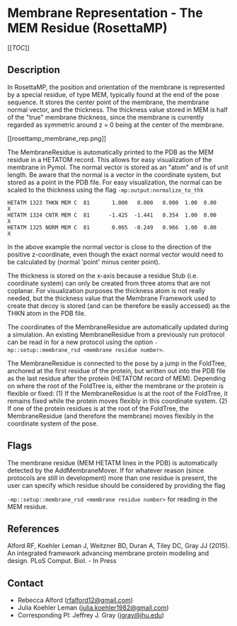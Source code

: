 # Membrane Representation - The MEM Residue (RosettaMP)

[[_TOC_]]

## Description

In RosettaMP, the position and orientation of the membrane is represented by a special residue, of type MEM, typically found at the end of the pose sequence. It stores the center point of the membrane, the membrane normal vector, and the thickness. The thickness value stored in MEM is half of the "true" membrane thickness, since the membrane is currently regarded as symmetric around z = 0 being at the center of the membrane. 

[[rosettamp_membrane_rep.png]]

The MembraneResidue is automatically printed to the PDB as the MEM residue in a HETATOM record. This allows for easy visualization of the membrane in Pymol. The normal vector is stored as an "atom" and is of unit length. Be aware that the normal is a vector in the coordinate system, but stored as a point in the PDB file. For easy visualization, the normal can be scaled to the thickness using the flag `-mp:output:normalize_to_thk`

```
HETATM 1323 THKN MEM C  81       1.000   0.000   0.000  1.00  0.00           X  
HETATM 1324 CNTR MEM C  81      -1.425  -1.441   0.354  1.00  0.00           X  
HETATM 1325 NORM MEM C  81       0.065  -0.249   0.966  1.00  0.00           X  
```

In the above example the normal vector is close to the direction of the positive z-coordinate, even though the exact normal vector would need to be calculated by (normal 'point' minus center point). 

The thickness is stored on the x-axis because a residue Stub (i.e. coordinate system) can only be created from three atoms that are not coplanar. For visualization purposes the thickness atom is not really needed, but the thickness value that the Membrane Framework used to create that decoy is stored (and can be therefore be easily accessed) as the THKN atom in the PDB file.

The coordinates of the MembraneResidue are automatically updated during a simulation. An existing MembraneResidue from a previously run protocol can be read in for a new protocol using the option `-mp::setup::membrane_rsd <membrane residue number>`.

The MembraneResidue is connected to the pose by a jump in the FoldTree, anchored at the first residue of the protein, but written out into the PDB file as the last residue after the protein (HETATOM record of MEM). Depending on where the root of the FoldTree is, either the membrane or the protein is flexible or fixed: (1) If the MembraneResidue is at the root of the FoldTree, it remains fixed while the protein moves flexibly in this coordinate system. (2) If one of the protein residues is at the root of the FoldTree, the MembraneResidue (and therefore the membrane) moves flexibly in the coordinate system of the pose.


## Flags

The membrane residue (MEM HETATM lines in the PDB) is automatically detected by the AddMembraneMover. If for whatever reason (since protocols are still in development) more than one residue is present, the user can specify which residue should be considered by providing the flag

`-mp::setup::membrane_rsd <membrane residue number>` for reading in the MEM residue. 


## References

Alford RF, Koehler Leman J, Weitzner BD, Duran A, Tiley DC, Gray JJ (2015). An integrated framework advancing membrane protein modeling and design. PLoS Comput. Biol. - In Press


## Contact

- Rebecca Alford ([rfalford12@gmail.com](rfalford12@gmail.com))
- Julia Koehler Leman ([julia.koehler1982@gmail.com](julia.koehler1982@gmail.com))
- Corresponding PI: Jeffrey J. Gray ([jgray@jhu.edu](jgray@jhu.edu))

